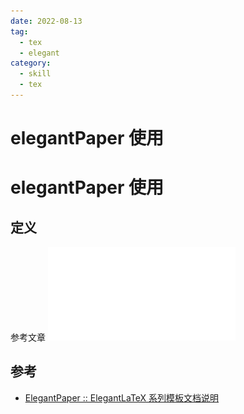 ```yaml
---
date: 2022-08-13
tag:
  - tex
  - elegant
category:
  - skill
  - tex
---
```


# elegantPaper 使用

# elegantPaper 使用


## 定义

参考文章 ![elegantpaper-cn](./assets/elegantpaper-cn.pdf)

## 参考

- [ElegantPaper :: ElegantLaTeX 系列模板文档说明](https://elegantlatex.org/cn/elegantpaper/)
